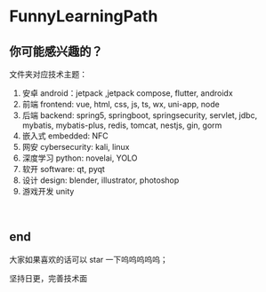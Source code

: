 # FunnyLearningPath

## 你可能感兴趣的？

文件夹对应技术主题：

1. 安卓 android：jetpack ,jetpack compose, flutter, androidx
2. 前端 frontend: vue, html, css, js, ts, wx, uni-app, node
3. 后端 backend: spring5, springboot, springsecurity, servlet, jdbc, mybatis, mybatis-plus, redis, tomcat, nestjs, gin, gorm
4. 嵌入式 embedded: NFC
5. 网安 cybersecurity: kali, linux
6. 深度学习 python: novelai, YOLO
7. 软开 software: qt, pyqt
8. 设计 design: blender, illustrator, photoshop
9. 游戏开发 unity

<br>

## end

大家如果喜欢的话可以 star 一下呜呜呜呜呜；

坚持日更，完善技术面
